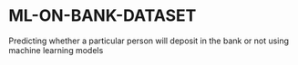 # ML-ON-BANK-DATASET
Predicting whether a particular person will deposit in the bank or not using machine learning models

